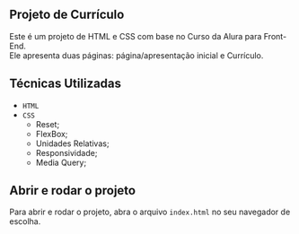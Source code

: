 ## Projeto de Currículo 
Este é um projeto de HTML e CSS com base no Curso da Alura para Front-End.  
Ele apresenta duas páginas: página/apresentação inicial e Currículo.
## Técnicas Utilizadas
- `HTML`
- `CSS`
  - Reset;
  - FlexBox;
  - Unidades Relativas;
  - Responsividade;
  - Media Query;
## Abrir e rodar o projeto
Para abrir e rodar o projeto, abra o arquivo `index.html` no seu navegador de escolha.
